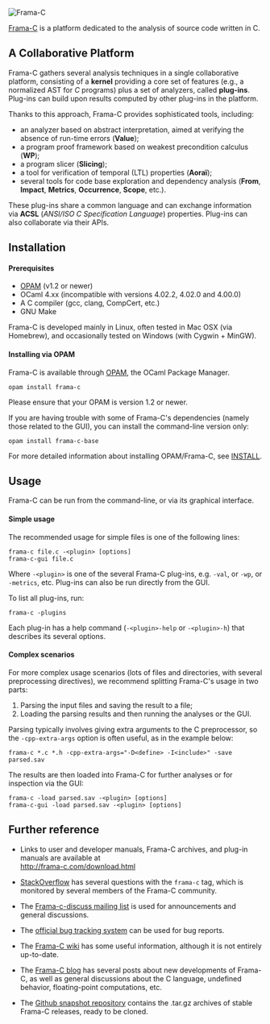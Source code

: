 ![Frama-C](share/frama-c.gif?raw=true)

[Frama-C](http://frama-c.com) is a platform dedicated to the analysis of
source code written in C.

## A Collaborative Platform

Frama-C gathers several analysis techniques in a single collaborative
platform, consisting of a **kernel** providing a core set of features
(e.g., a normalized AST for *C* programs) plus a set of analyzers,
called **plug-ins**. Plug-ins can build upon results computed by other
plug-ins in the platform.

Thanks to this approach, Frama-C provides sophisticated tools, including:

- an analyzer based on abstract interpretation, aimed at verifying
  the absence of run-time errors (**Value**);
- a program proof framework based on weakest precondition calculus (**WP**);
- a program slicer (**Slicing**);
- a tool for verification of temporal (LTL) properties (**Aoraï**);
- several tools for code base exploration and dependency analysis
  (**From**, **Impact**, **Metrics**, **Occurrence**, **Scope**, etc.).

These plug-ins share a common language and can exchange information via
 **ACSL** (*ANSI/ISO C Specification Language*) properties.
Plug-ins can also collaborate via their APIs.

## Installation

#### Prerequisites

- [OPAM](http://opam.ocaml.org/) (v1.2 or newer)
- OCaml 4.xx (incompatible with versions 4.02.2, 4.02.0 and 4.00.0)
- A C compiler (gcc, clang, CompCert, etc.)
- GNU Make

Frama-C is developed mainly in Linux, often tested in Mac OSX
(via Homebrew), and occasionally tested on Windows
(with Cygwin + MinGW).

#### Installing via OPAM

Frama-C is available through [OPAM](http://opam.ocaml.org/), the
OCaml Package Manager.

    opam install frama-c

Please ensure that your OPAM is version 1.2 or newer.

If you are having trouble with some of Frama-C's dependencies
(namely those related to the GUI),
you can install the command-line version only:

    opam install frama-c-base

For more detailed information about installing OPAM/Frama-C,
see [INSTALL](INSTALL).

## Usage

Frama-C can be run from the command-line, or via its graphical interface.

#### Simple usage

The recommended usage for simple files is one of the following lines:

    frama-c file.c -<plugin> [options]
    frama-c-gui file.c

Where `-<plugin>` is one of the several Frama-C plug-ins,
e.g. `-val`, or `-wp`, or `-metrics`, etc.
Plug-ins can also be run directly from the GUI.

To list all plug-ins, run:

    frama-c -plugins

Each plug-in has a help command
(`-<plugin>-help` or `-<plugin>-h`) that describes its several
options.

#### Complex scenarios

For more complex usage scenarios (lots of files and directories,
with several preprocessing directives), we recommend splitting Frama-C's usage
in two parts:

1. Parsing the input files and saving the result to a file;
2. Loading the parsing results and then running the analyses or the GUI.

Parsing typically involves giving extra arguments to the C preprocessor,
so the `-cpp-extra-args` option is often useful, as in the example below:

    frama-c *.c *.h -cpp-extra-args="-D<define> -I<include>" -save parsed.sav

The results are then loaded into Frama-C for further analyses or for inspection
via the GUI:

    frama-c -load parsed.sav -<plugin> [options]
    frama-c-gui -load parsed.sav -<plugin> [options]

## Further reference

- Links to user and developer manuals, Frama-C archives,
  and plug-in manuals are available at <br> http://frama-c.com/download.html

- [StackOverflow](http://stackoverflow.com/questions/tagged/frama-c) has several
  questions with the `frama-c` tag, which is monitored by several members of the
  Frama-C community.

- The [Frama-c-discuss mailing list](http://lists.gforge.inria.fr/cgi-bin/mailman/listinfo/frama-c-discuss)
  is used for announcements and general discussions.

- The [official bug tracking system](http://bts.frama-c.com/) can be used for
  bug reports.

- The [Frama-C wiki](https://bts.frama-c.com/dokuwiki/doku.php?id=mantis:frama-c:start)
  has some useful information, although it is not entirely up-to-date.

- The [Frama-C blog](http://blog.frama-c.com/) has several posts about
  new developments of Frama-C, as well as general discussions about the C
  language, undefined behavior, floating-point computations, etc.

- The [Github snapshot repository](https://github.com/Frama-C/Frama-C-snapshot)
  contains the .tar.gz archives of stable Frama-C releases, ready to be cloned.

